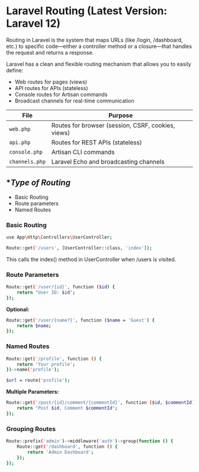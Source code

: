 # Laravel Routing (Latest Version: Laravel 12)
Routing in Laravel is the system that maps URLs (like /login, /dashboard, etc.) to specific code—either a controller method or a closure—that handles the request and returns a response.

Laravel has a clean and flexible routing mechanism that allows you to easily define:
* Web routes for pages (views)
* API routes for APIs (stateless)
* Console routes for Artisan commands
* Broadcast channels for real-time communication


| File           | Purpose                                            |
| -------------- | -------------------------------------------------- |
| `web.php`      | Routes for browser (session, CSRF, cookies, views) |
| `api.php`      | Routes for REST APIs (stateless)                   |
| `console.php`  | Artisan CLI commands                               |
| `channels.php` | Laravel Echo and broadcasting channels             |


## **Type of Routing*

* Basic Routing
* Route parameters
* Named Routes



### **Basic Routing**
```bash
use App\Http\Controllers\UserController;

Route::get('/users', [UserController::class, 'index']);
```
This calls the index() method in UserController when /users is visited.


### **Route Parameters**
```bash
Route::get('/user/{id}', function ($id) {
    return "User ID: $id";
});
```
**Optional:**
```bash
Route::get('/user/{name?}', function ($name = 'Guest') {
    return $name;
});
```


### **Named Routes**
```bash
Route::get('/profile', function () {
    return 'Your profile';
})->name('profile');

$url = route('profile');
```

**Multiple Parameters:**
```bash
Route::get('/post/{id}/comment/{commentId}', function ($id, $commentId) {
    return "Post $id, Comment $commentId";
});
```


### **Grouping Routes**
```bash
Route::prefix('admin')->middleware('auth')->group(function () {
    Route::get('/dashboard', function () {
        return 'Admin Dashboard';
    });
});
```

